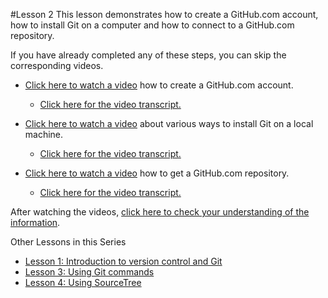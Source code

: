 #Lesson 2
This lesson demonstrates how to create a GitHub.com account, how to install Git on a computer and how to connect to a GitHub.com repository.

If you have already completed any of these steps, you can skip the corresponding videos.

* [Click here to watch a video](https://youtu.be/placeholder "Video about creating a GitHub.com account") how to create a GitHub.com account.
  * [Click here for the video transcript.](https://github.com/live-and-learn/git-learning/tree/master/lesson-2/notes-lesson-2-create-github-account.md "Transcript for Video about creating a GitHub.com account")

* [Click here to watch a video](https://youtu.be/placeholder "Video about installing Git") about various ways to install Git on a local machine.
  * [Click here for the video transcript.](https://github.com/live-and-learn/git-learning/tree/master/lesson-2/notes-lesson-2-install-git.md "Transcript for Video about installing Git")

* [Click here to watch a video](https://youtu.be/placeholder "Video about getting a GitHub.com repository") how to get a GitHub.com repository.
  * [Click here for the video transcript.](https://github.com/live-and-learn/git-learning/tree/master/lesson-2/notes-lesson-2-get-github-repository.md "Transcript for Video about getting a GitHub.com repository")


After watching the videos, [click here to check your understanding of the information](https://github.com/live-and-learn/git-learning/tree/master/lesson-2/assessment-lesson-2-github-and-git.md "Assessment for Video about GitHub.com and Git").


Other Lessons in this Series
* [Lesson 1: Introduction to version control and Git](https://github.com/live-and-learn/git-learning/tree/master/lesson-1 "Lesson 1 about version control and an introduction to Git.")
* [Lesson 3: Using Git commands](https://github.com/live-and-learn/git-learning/tree/master/lesson-3 "Lesson 3 about using Git commands.")
* [Lesson 4: Using SourceTree](https://github.com/live-and-learn/git-learning/tree/master/lesson-4 "Lesson 1 about using SourceTree.")